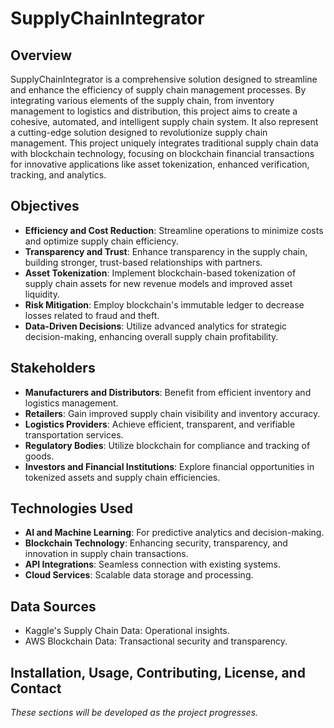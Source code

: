 # SupplyChainIntegrator

## Overview
SupplyChainIntegrator is a comprehensive solution designed to streamline and enhance the efficiency of supply chain management processes. By integrating various elements of the supply chain, from inventory management to logistics and distribution, this project aims to create a cohesive, automated, and intelligent supply chain system. It also represent a cutting-edge solution designed to revolutionize supply chain management. This project uniquely integrates traditional supply chain data with blockchain technology, focusing on blockchain financial transactions  for innovative applications like asset tokenization, enhanced verification, tracking, and analytics.

## Objectives
- **Efficiency and Cost Reduction**: Streamline operations to minimize costs and optimize supply chain efficiency.
- **Transparency and Trust**: Enhance transparency in the supply chain, building stronger, trust-based relationships with partners.
- **Asset Tokenization**: Implement blockchain-based tokenization of supply chain assets for new revenue models and improved asset liquidity.
- **Risk Mitigation**: Employ blockchain's immutable ledger to decrease losses related to fraud and theft.
- **Data-Driven Decisions**: Utilize advanced analytics for strategic decision-making, enhancing overall supply chain profitability.

## Stakeholders
- **Manufacturers and Distributors**: Benefit from efficient inventory and logistics management.
- **Retailers**: Gain improved supply chain visibility and inventory accuracy.
- **Logistics Providers**: Achieve efficient, transparent, and verifiable transportation services.
- **Regulatory Bodies**: Utilize blockchain for compliance and tracking of goods.
- **Investors and Financial Institutions**: Explore financial opportunities in tokenized assets and supply chain efficiencies.

## Technologies Used
- **AI and Machine Learning**: For predictive analytics and decision-making.
- **Blockchain Technology**: Enhancing security, transparency, and innovation in supply chain transactions.
- **API Integrations**: Seamless connection with existing systems.
- **Cloud Services**: Scalable data storage and processing.

## Data Sources
- Kaggle's Supply Chain Data: Operational insights.
- AWS Blockchain Data: Transactional security and transparency.

## Installation, Usage, Contributing, License, and Contact
*These sections will be developed as the project progresses.*
